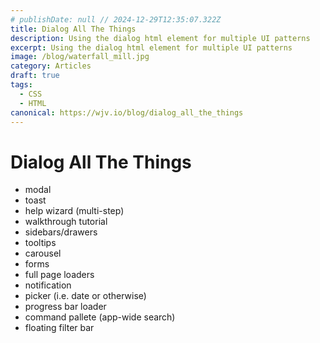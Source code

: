 ```yaml
---
# publishDate: null // 2024-12-29T12:35:07.322Z
title: Dialog All The Things
description: Using the dialog html element for multiple UI patterns
excerpt: Using the dialog html element for multiple UI patterns
image: /blog/waterfall_mill.jpg
category: Articles
draft: true
tags:
  - CSS
  - HTML
canonical: https://wjv.io/blog/dialog_all_the_things
---
```


# Dialog All The Things

- modal
- toast
- help wizard (multi-step)
- walkthrough tutorial
- sidebars/drawers
- tooltips
- carousel
- forms
- full page loaders
- notification
- picker (i.e. date or otherwise)
- progress bar loader
- command pallete (app-wide search)
- floating filter bar

